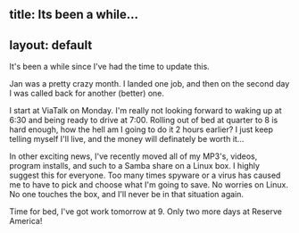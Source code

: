 title: Its been a while...
---
layout: default
---

It's been a while since I've had the time to update this.

Jan was a pretty crazy month. I landed one job, and then on the second day I
was called back for another (better) one.

I start at ViaTalk on Monday. I'm really not looking forward to waking up at
6:30 and being ready to drive at 7:00. Rolling out of bed at quarter to 8 is
hard enough, how the hell am I going to do it 2 hours earlier? I just keep
telling myself I'll live, and the money will definately be worth it...

In other exciting news, I've recently moved all of my MP3's, videos, program
installs, and such to a Samba share on a Linux box. I highly suggest this for
everyone. Too many times spyware or a virus has caused me to have to pick and
choose what I'm going to save. No worries on Linux. No one touches the box,
and I'll never be in that situation again.

Time for bed, I've got work tomorrow at 9. Only two more days at Reserve
America!
